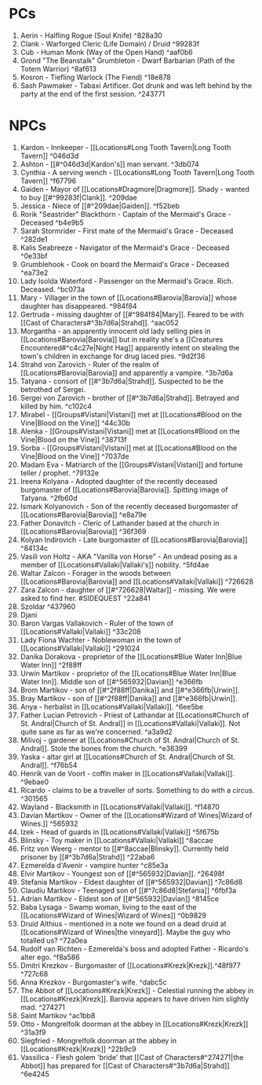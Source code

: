# PCs
1. Aerin - Halfling Rogue (Soul Knife) ^828a30
2. Clank - Warforged Cleric (Life Domain) / Druid ^99283f
3. Cub - Human Monk (Way of the Open Hand) ^aaf0b6
4. Grond "The Beanstalk" Grumbleton - Dwarf Barbarian (Path of the Totem Warrior) ^8af613
5. Kosron - Tiefling Warlock (The Fiend) ^18e878
6. Sash Pawmaker - Tabaxi Artificer. Got drunk and was left behind by the party at the end of the first session. ^243771
 
# NPCs
1. Kardon - Innkeeper - [[Locations#Long Tooth Tavern|Long Tooth Tavern]]    ^046d3d
2. Ashton - [[#^046d3d|Kardon's]] man servant. ^3db074
3. Cynthia - A serving wench - [[Locations#Long Tooth Tavern|Long Tooth Tavern]] ^f67796
4. Gaiden - Mayor of [[Locations#Dragmore|Dragmore]]. Shady - wanted to buy [[#^99283f|Clank]]. ^209dae
5. Jessica - Niece of [[#^209dae|Gaiden]]. ^f52beb
6. Rorik "Seastrider" Blackthorn - Captain of the Mermaid's Grace - Deceased ^b4e9b5
7. Sarah Stormrider - First mate of the Mermaid's Grace - Deceased ^282de1
8. Kalis Seabreeze - Navigator of the Mermaid's Grace - Deceased ^0e33bf
9. Grumblehook - Cook on board the Mermaid's Grace - Deceased ^ea73e2
10. Lady Isolda Waterford - Passenger on the Mermaid's Grace. Rich. Deceased. ^bc073a
11. Mary - Villager in the town of [[Locations#Barovia|Barovia]] whose daughter has disappeared. ^984f84
12. Gertruda - missing daughter of [[#^984f84|Mary]]. Feared to be with [[Cast of Characters#^3b7d6a|Strahd]]. ^aac052
13. Morgantha - an apparently innocent old lady selling pies in [[Locations#Barovia|Barovia]] but in reality she's a [[Creatures Encountered#^c4c27e|Night Hag]] apparently intent on stealing the town's children in exchange for drug laced pies. ^9d2f36
14. Strahd von Zarovich - Ruler of the realm of [[Locations#Barovia|Barovia]] and apparently a vampire. ^3b7d6a
15. Tatyana - consort of [[#^3b7d6a|Strahd]]. Suspected to be the betrothed of Sergei.
16. Sergei von Zarovich - brother of [[#^3b7d6a|Strahd]]. Betrayed and killed by him. ^c102c4
17. Mirabel - [[Groups#Vistani|Vistani]] met at [[Locations#Blood on the Vine|Blood on the Vine]] ^44c30b
18. Alenka - [[Groups#Vistani|Vistani]] met at [[Locations#Blood on the Vine|Blood on the Vine]] ^38713f
19. Sorba - [[Groups#Vistani|Vistani]] met at [[Locations#Blood on the Vine|Blood on the Vine]] ^7037de
20. Madam Eva - Matriarch of the [[Groups#Vistani|Vistani]] and fortune teller / prophet. ^79132e
21. Ireena Kolyana - Adopted daughter of the recently deceased burgomaster of [[Locations#Barovia|Barovia]]. Spitting image of Tatyana. ^2fb60d
22. Ismark Kolyanovich - Son of the recently deceased burgomaster of [[Locations#Barovia|Barovia]] ^e8a79e
23. Father Donavitch - Cleric of Lathander based at the church in [[Locations#Barovia|Barovia]] ^36f369
24. Kolyan Indirovich - Late burgomaster of [[Locations#Barovia|Barovia]] ^84134c
25. Vasili von Holtz - AKA "Vanilla von Horse" - An undead posing as a member of [[Locations#Vallaki|Vallaki's]] nobility. ^5fd4ae
26. Waltar Zalcon - Forager in the woods between [[Locations#Barovia|Barovia]] and [[Locations#Vallaki|Vallaki]] ^726628
27. Zara Zalcon - daughter of [[#^726628|Waltar]] - missing. We were asked to find her. #SIDEQUEST  ^22a841
28. Szoldar ^437960
29. Djani
30. Baron Vargas Vallakovich - Ruler of the town of [[Locations#Vallaki|Vallaki]] ^33c208
31. Lady Fiona Wachter - Noblewoman in the town of [[Locations#Vallaki|Vallaki]]  ^291024
32. Danika Dorakova - proprietor of the [[Locations#Blue Water Inn|Blue Water Inn]] ^2f88ff
33. Urwin Martikov -  proprietor of the [[Locations#Blue Water Inn|Blue Water Inn]]. Middle son of [[#^565932|Davian]]  ^e366fb
34. Brom Martikov - son of [[#^2f88ff|Danika]] and [[#^e366fb|Urwin]].
35. Bray Martikov -  son of [[#^2f88ff|Danika]] and [[#^e366fb|Urwin]].
36. Anya - herbalist in [[Locations#Vallaki|Vallaki]]. ^6ee5be
37. Father Lucian Petrovich - Priest of Lathandar at [[Locations#Church of St. Andral|Church of St. Andral]] in [[Locations#Vallaki|Vallaki]]. Not quite sane as far as we're concerned. ^a3a9d2
38. Milivoj - gardener at [[Locations#Church of St. Andral|Church of St. Andral]]. Stole the bones from the church. ^e36399
39. Yaska - altar girl at [[Locations#Church of St. Andral|Church of St. Andral]]. ^f76b54
40. Henrik van de Voort - coffin maker in [[Locations#Vallaki|Vallaki]]. ^9ebae0
41. Ricardo - claims to be a traveller of sorts. Something to do with a circus. ^301565
42. Wayland - Blacksmith in [[Locations#Vallaki|Vallaki]]. ^f14870
43. Davian Martikov - Owner of the [[Locations#Wizard of Wines|Wizard of Wines.]] ^565932
44. Izek - Head of guards in [[Locations#Vallaki|Vallaki]] ^5f675b
45. Blinsky - Toy maker in [[Locations#Vallaki|Vallaki]] ^8accae
46. Fritz von Weerg - mentor to [[#^8accae|Blinsky]]. Currently held prisoner by [[#^3b7d6a|Strahd]] ^22aba6
47. Ezmerelda d'Avenir - vampire hunter ^c85e3a
48. Elvir Martikov - Youngest son of [[#^565932|Davian]]. ^26498f
49. Stefania Martikov - Eldest daughter of [[#^565932|Davian]] ^7c86d8
50. Claudiu Martikov - Teenaged son of [[#^7c86d8|Stefania]] ^6fbf3a
51. Adrian Martikov - Eldest son of [[#^565932|Davian]] ^8145ce
52. Baba Lysaga - Swamp woman, living to the east of the [[Locations#Wizard of Wines|Wizard of Wines]] ^0b9829
53. Druid Althius - mentioned in a note we found on a dead druid at [[Locations#Wizard of Wines|the vineyard]]. Maybe the guy who totalled us? ^72a0ea
54. Rudolf van Richten - Ezmerelda's boss and adopted Father - Ricardo's alter ego. ^f8a586
55. Dmitri Krezkov - Burgomaster of [[Locations#Krezk|Krezk]].^48f977 ^727c68
56. Anna Krezkov - Burgomaster's wife. ^dabc5c
57. The Abbot of [[Locations#Krezk|Krezk]] - Celestial running the abbey in [[Locations#Krezk|Krezk]]. Barovia appears to have driven him slightly mad. ^274271
58. Saint Martikov ^ac1bb8
59. Otto - Mongrelfolk doorman at the abbey in [[Locations#Krezk|Krezk]] ^31a3f9
60. Siegfried - Mongrelfolk doorman at the abbey in [[Locations#Krezk|Krezk]] ^22b9c9
61. Vassilica - Flesh golem 'bride' that [[Cast of Characters#^274271|the Abbot]] has prepared for [[Cast of Characters#^3b7d6a|Strahd]] ^6e4245
  